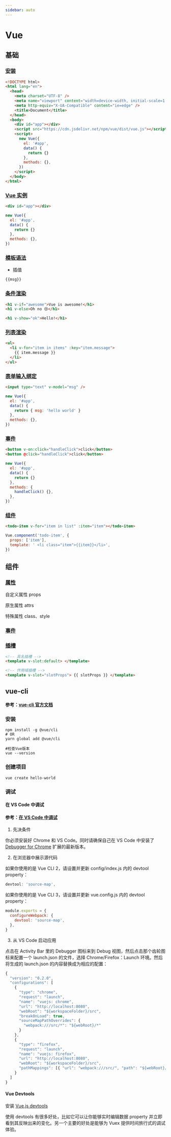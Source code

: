 ```yaml
---
sidebar: auto
---
```


# Vue

## 基础

### [安装](https://cn.vuejs.org/v2/guide/installation.html)

```html
<!DOCTYPE html>
<html lang="en">
  <head>
    <meta charset="UTF-8" />
    <meta name="viewport" content="width=device-width, initial-scale=1.0" />
    <meta http-equiv="X-UA-Compatible" content="ie=edge" />
    <title>Document</title>
  </head>
  <body>
    <div id="app"></div>
    <script src="https://cdn.jsdelivr.net/npm/vue/dist/vue.js"></script>
    <script>
      new Vue({
        el: '#app',
        data() {
          return {}
        },
        methods: {},
      })
    </script>
  </body>
</html>
```

### [Vue 实例](https://cn.vuejs.org/v2/guide/instance.html)

```html
<div id="app"></div>
```

```js
new Vue({
  el: '#app',
  data() {
    return {}
  },
  methods: {},
})
```

### [模板语法](https://cn.vuejs.org/v2/guide/syntax.html)

- 插值

```html
{{msg}}
```

### [条件渲染](https://cn.vuejs.org/v2/guide/conditional.html)

```html
<h1 v-if="awesome">Vue is awesome!</h1>
<h1 v-else>Oh no 😢</h1>

<h1 v-show="ok">Hello!</h1>
```

### [列表渲染](https://cn.vuejs.org/v2/guide/list.html)

```html
<ul>
  <li v-for="item in items" :key="item.message">
    {{ item.message }}
  </li>
</ul>
```

### [表单输入绑定](https://cn.vuejs.org/v2/guide/forms.html)

```html
<input type="text" v-model="msg" />
```

```js
new Vue({
  el: '#app',
  data() {
    return { msg: 'hello world' }
  },
  methods: {},
})
```

### [事件](https://cn.vuejs.org/v2/guide/events.html)

```html
<button v-on:click="handleClick">click</button>
<button @click="handleClick">click</button>
```

```js
new Vue({
  el: '#app',
  data() {
    return {}
  },
  methods: {
    handleClick() {},
  },
})
```

### [组件](https://cn.vuejs.org/v2/guide/components-registration.html)

```html
<todo-item v-for="item in list" :item="item"></todo-item>
```

```js
Vue.component('todo-item', {
  props: ['item'],
  template: ' <li class="item">{{item}}</li>',
})
```

## 组件

### [属性](https://cn.vuejs.org/v2/guide/components-props.html)

自定义属性 props

原生属性 attrs

特殊属性 class、style

### [事件]()

### [插槽](https://cn.vuejs.org/v2/guide/components-slots.html)

```html
<!-- 具名插槽 -->
<template v-slot:default> </template>

<!-- 作用域插槽 -->
<template v-slot="slotProps"> {{ slotProps }} </template>
```

## vue-cli

#### 参考：[vue-cli 官方文档](https://cli.vuejs.org/zh/guide/)

### 安装

```shell
npm install -g @vue/cli
# OR
yarn global add @vue/cli

#检查Vue版本
vue --version
```

### 创建项目

```shell
vue create hello-world
```

### 调试

#### 在 VS Code 中调试

#### 参考：[在 VS Code 中调试](https://cn.vuejs.org/v2/cookbook/debugging-in-vscode.html)

1. 先决条件

你必须安装好 Chrome 和 VS Code。同时请确保自己在 VS Code 中安装了 [Debugger for Chrome](https://marketplace.visualstudio.com/items?itemName=msjsdiag.debugger-for-chrome) 扩展的最新版本。

2. 在浏览器中展示源代码

如果你使用的是 Vue CLI 2，请设置并更新 config/index.js 内的 devtool property：

```js
devtool: 'source-map',
```

如果你使用的是 Vue CLI 3，请设置并更新 vue.config.js 内的 devtool property：

```js
module.exports = {
  configureWebpack: {
    devtool: 'source-map',
  },
}
```

3. 从 VS Code 启动应用

点击在 Activity Bar 里的 Debugger 图标来到 Debug 视图，然后点击那个齿轮图标来配置一个 launch.json 的文件，选择 Chrome/Firefox：Launch 环境。然后将生成的 launch.json 的内容替换成为相应的配置：

```js
{
  "version": "0.2.0",
  "configurations": [
    {
      "type": "chrome",
      "request": "launch",
      "name": "vuejs: chrome",
      "url": "http://localhost:8080",
      "webRoot": "${workspaceFolder}/src",
      "breakOnLoad": true,
      "sourceMapPathOverrides": {
        "webpack:///src/*": "${webRoot}/*"
      }
    },
    {
      "type": "firefox",
      "request": "launch",
      "name": "vuejs: firefox",
      "url": "http://localhost:8080",
      "webRoot": "${workspaceFolder}/src",
      "pathMappings": [{ "url": "webpack:///src/", "path": "${webRoot}/" }]
    }
  ]
}
```

#### Vue Devtools

安装 [Vue.js devtools](https://chrome.google.com/webstore/detail/vuejs-devtools/nhdogjmejiglipccpnnnanhbledajbpd)

使用 devtools 有很多好处，比如它可以让你能够实时编辑数据 property 并立即看到其反映出来的变化。另一个主要的好处是能够为 Vuex 提供时间旅行式的调试体验。
